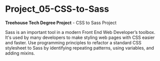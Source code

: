 # Project_05-CSS-to-Sass
**Treehouse Tech Degree Project** - CSS to Sass Project

Sass is an important tool in a modern Front End Web Developer’s toolbox. It's used by many developers to make styling web pages with CSS easier and faster. Use programming principles to refactor a standard CSS stylesheet to Sass by identifying repeating patterns, using variables, and adding mixins.
